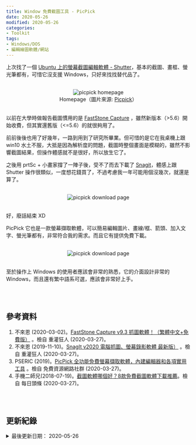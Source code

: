 ```yaml
---
title: Window 免費截圖工具 - PicPick
date: 2020-05-26
modified: 2020-05-26
categories:
- Toolkit
tags:
- Windows/DOS
- 編輯繪圖軟體/網站
--- 
```


上次找了一個 [Ubuntu 上的螢幕截圖編輯軟體 - Shutter](/Shutter-A-Screenshot-Editor-on-Ubuntu)，基本的截圖、畫框、螢光筆都有，可惜它沒支援 Windows，只好來找找替代品了。

<!--more-->
<br>
<center> <img src="https://i.imgur.com/7Vg8auj.png" alt="picpick homepage"></center>
<center class="imgtext">Homepage（圖片來源: <a href="https://picpick.app/zh-tw/" class="imgtext">Picpick</a>）</center>
 
<br>

以前在大學時做報告截圖慣用的是 [FastStone Capture](https://www.faststone.org/FSCaptureDetail.htm) ，雖然新版本（>5.6）開始收費，但其實還舊版（<=5.6）的就很夠用了。

前前後後也用了好幾年，一路到用到了研究所畢業。但可惜的是它在我桌機上跟 win10 水土不服，大抵是因為解析度的問題，截圖時整個畫面是模糊的，雖然不影響截圖結果，但操作體感就不是很好，所以放生它了。

之後用 prtSc + 小畫家撐了一陣子後，受不了而去下載了 [Snagit](https://www.techsmith.com/download/snagit/)，體感上跟 Shutter 操作很類似，一度想花錢買了，不過考慮我一年可能用個沒幾次，就還是算了。

<br> 

<center> <img src="https://i.imgur.com/LP7aUck.png" alt="picpick download page"></center>

<br> 

好，廢話結束 XD

PicPick 它也是一款螢幕擷取軟體，可以簡易編輯圖片、畫線/框、箭頭、加入文字、螢光筆都有，非常符合我的需求。而且它有提供免費下載。

<br> 
<center> <img src="https://i.imgur.com/ZGdG3co.png" alt="picpick download page"></center>
<br> 

至於操作上 Windows 的使用者應該會非常的熟悉，它的介面設計非常的 Windows，而且還有繁中語系可選，應該會非常好上手。

<br><br> 

## 參考資料 
1. 不來恩 (2020-03-02)。[FastStone Capture v9.3 抓圖軟體！（繁體中文+免費版）](https://briian.com/5713/) 。檢自 重灌狂人 (2020-03-27)。
2. 不來恩 (2019-11-10)。[SnagIt v2020 電腦抓圖、螢幕錄影軟體 最新版）](https://briian.com/119/) 。檢自 重灌狂人 (2020-03-27)。
3. PSERIC (2019)。[PicPick 全功能免費螢幕擷取軟體，內建編輯器和各項實用工具](https://free.com.tw/picpick/) 。檢自 免費資源網路社群 (2020-03-27)。
4. 手機二師兄(2018-07-19)。[截圖軟體哪個好？8款免費截圖軟體下載推薦](https://kknews.cc/zh-tw/digital/2l8488r.html)。檢自 每日頭條 (2020-03-27)。

<br><br> 

## 更新紀錄
<details>
  <summary>最後更新日期： 2020-05-26</summary>
  <ul class="timestamp">
    　<li>2020-05-26 發布</li>
    　<li>2020-03-27 完稿</li>
  </ul>
</details>